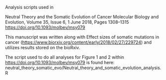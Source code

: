 Analysis scripts used in 

Neutral Theory and the Somatic Evolution of Cancer
Molecular Biology and Evolution, Volume 35, Issue 6, 1 June 2018, Pages 1308–1315
https://doi.org/10.1093/molbev/msy079

This manuscript was written along with Effect sizes of somatic mutations in cancer (https://www.biorxiv.org/content/early/2018/02/27/229724) and utilizes results stored on the bioRxiv.  

The script used to do all analyses for Figure 1 and 2 within https://doi.org/10.1093/molbev/msy079 is found here: neutral_theory_somatic_evo/Neutral_theory_and_somatic_evolution_analysis.R
